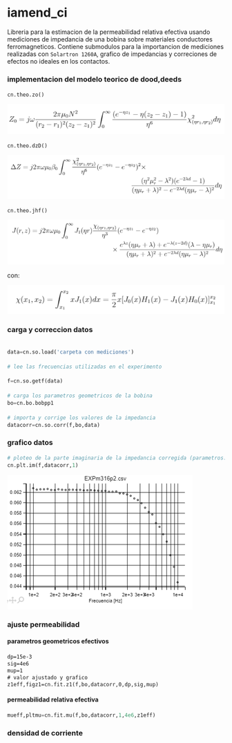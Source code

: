 # iamend_ci

Libreria para la estimacion de la permeabilidad relativa efectiva usando mediciones de impedancia de una bobina sobre materiales conductores ferromagneticos. Contiene submodulos para la importancion de mediciones realizadas con `Solartron 1260A`, grafico de impedancias y correciones de efectos no ideales en los contactos.

### implementacion del modelo teorico de dood,deeds

`cn.theo.zo()`

![img](/imgs/0_1.png)

`cn.theo.dzD()`

![img](/imgs/0_2.png)

`cn.theo.jhf()`

![img](/imgs/0_3.png)

con:

![img](/imgs/0_4.png)




### carga  y correccion datos



```python

data=cn.so.load('carpeta con mediciones')

# lee las frecuencias utilizadas en el experimento

f=cn.so.getf(data)

# carga los parametros geometricos de la bobina
bo=cn.bo.bobpp1

# importa y corrige los valores de la impedancia
datacorr=cn.so.corr(f,bo,data)
```

### grafico datos

```python
# ploteo de la parte imaginaria de la impedancia corregida (parametros: x,Y,n= id medicion )
cn.plt.im(f,datacorr,1)
```

![](/imgs/1.png)

### ajuste permeabilidad

#### parametros geometricos efectivos

```phyton
dp=15e-3
sig=4e6
mup=1
# valor ajustado y grafico
z1eff,figz1=cn.fit.z1(f,bo,datacorr,0,dp,sig,mup)
```

#### permeabilidad relativa efectiva

```python
mueff,pltmu=cn.fit.mu(f,bo,datacorr,1,4e6,z1eff)
```

### densidad de corriente





